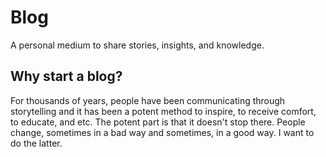 # Blog
A personal medium to share stories, insights, and knowledge.

## Why start a blog?
For thousands of years, people have been communicating through storytelling and it has been a potent method to inspire, to receive comfort, to educate, and etc. The potent part is that it doesn't stop there. People change, sometimes in a bad way and sometimes, in a good way. I want to do the latter.
